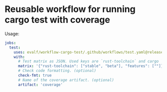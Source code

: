 Reusable workflow for running cargo test with coverage
======================================================

Usage:

```yaml
jobs:
  test:
    uses: evalf/workflow-cargo-test/.github/workflows/test.yaml@release/1
    with:
      # Test matrix as JSON. Used keys are `rust-toolchain` and cargo `features`. (optional)
      matrix: '{"rust-toolchain": ["stable", "beta"], "features": [""]}'
      # Check code formatting. (optional)
      check-fmt: true
      # Name of the coverage artifact. (optional)
      artifact: 'coverage'
```
